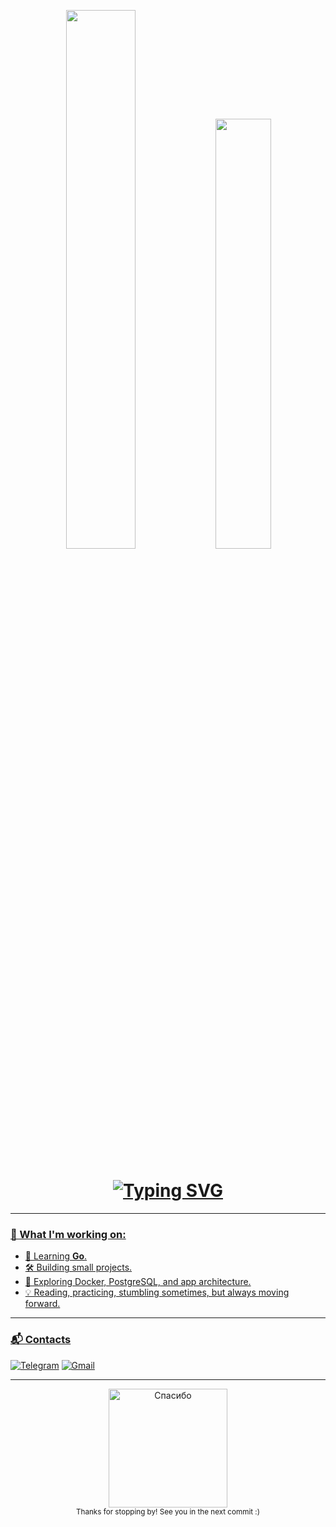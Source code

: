 <!--<div id="header" align="center">
  <img src="https://media1.giphy.com/media/v1.Y2lkPTc5MGI3NjExbmQ2OHNwYWtiaWhldWJmNnI4NW9yaWtrNW9hanZmbnNnaDg2b2Y0aCZlcD12MV9pbnRlcm5hbF9naWZfYnlfaWQmY3Q9Zw/AFdcYElkoNAUE/giphy.gif" width="220"/>
</div> 
-->

<p align="center"> <img src="https://github-readme-stats.vercel.app/api?username=jack23DTX&show_icons=true&theme=dark&hide_border=true" width="47%" /> <img src="https://github-readme-stats.vercel.app/api/top-langs/?username=jack23DTX&layout=compact&theme=dark&hide_border=true" width="42%" /> </p>

<h1 align="center"><a href="https://git.io/typing-svg"><img src="https://readme-typing-svg.herokuapp.com?font=Fira+Code&weight=800&size=25&duration=3000&pause=700&center=true&color=FFFFFF&width=555&height=40&lines=Hello,+I'm+Jack!;Begginer+Golang+developer+from+Russia;Nice+to+meet+you+:)" alt="Typing SVG" /> </h1>


---


### 🧠 What I'm working on:

- 🚀 Learning **Go**.
- 🛠 Building small projects.
- 🐳 Exploring Docker, PostgreSQL, and app architecture.
- 💡 Reading, practicing, stumbling sometimes, but always moving forward.

---

### 📬 Contacts

[![Telegram](https://img.shields.io/badge/-@jack23DTX-2CA5E0?style=for-the-badge&logo=telegram&logoColor=white)](https://t.me/dtx290)
[![Gmail](https://img.shields.io/badge/-jack23dtx@gmail.com-D14836?style=for-the-badge&logo=gmail&logoColor=white)](mailto:evgeniy.pushkarev.it@gmail.com)

---

<div align="center">
  <img src="https://media3.giphy.com/media/v1.Y2lkPTc5MGI3NjExaGY5Y3pzYnV6ZnJzd2ZjNGJuZXQ4eWNzN2w5em0ycWMyeXVoOWN4bSZlcD12MV9pbnRlcm5hbF9naWZfYnlfaWQmY3Q9Zw/12mwXD0A6E87L2/giphy.gif" width="190" alt="Спасибо" />
  <br />
  <sub>Thanks for stopping by! See you in the next commit :)</sub>
</div>


<!--
**Jack23DTX/jack23DTX** is a ✨ _special_ ✨ repository because its `README.md` (this file) appears on your GitHub profile.

Here are some ideas to get you started:

- 🔭 I’m currently working on ...
- 🌱 I’m currently learning ...
- 👯 I’m looking to collaborate on ...
- 🤔 I’m looking for help with ...
- 💬 Ask me about ...
- 📫 How to reach me: ...
- 😄 Pronouns: ...
- ⚡ Fun fact: ...
-->
